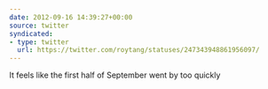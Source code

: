 ```yaml
---
date: 2012-09-16 14:39:27+00:00
source: twitter
syndicated:
- type: twitter
  url: https://twitter.com/roytang/statuses/247343948861956097/
---
```


It feels like the first half of September went by too quickly